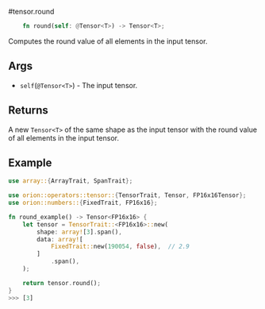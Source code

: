 #tensor.round

```rust
    fn round(self: @Tensor<T>) -> Tensor<T>;
```

Computes the round value of all elements in the input tensor.

## Args

* `self`(`@Tensor<T>`) - The input tensor.


## Returns

A new `Tensor<T>` of the same shape as the input tensor with 
the round value of all elements in the input tensor.

## Example

```rust
use array::{ArrayTrait, SpanTrait};

use orion::operators::tensor::{TensorTrait, Tensor, FP16x16Tensor};
use orion::numbers::{FixedTrait, FP16x16};

fn round_example() -> Tensor<FP16x16> {
    let tensor = TensorTrait::<FP16x16>::new(
        shape: array![3].span(),
        data: array![
            FixedTrait::new(190054, false),  // 2.9
        ]
            .span(),
    );

    return tensor.round();
}
>>> [3]
```
